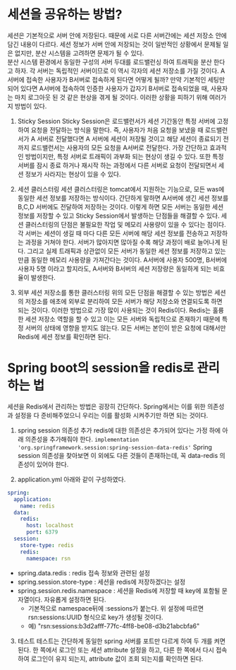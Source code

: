 # 세션을 공유하는 방법?
세션은 기본적으로 서버 안에 저장된다. 때문에 서로 다른 서버간에는 세션 저장소 안에 담긴 내용이 다르다. 
세션 정보가 서버 안에 저장되는 것이 일반적인 상황에서 문제될 일은 없지만, 분산 시스템을 고려하면 문제가 될 수 있다.  
분산 시스템 환경에서 동일한 구성의 서버 두대를 로드밸런싱 하여 트래픽을 분산 한다고 하자. 각 서버는 독립적인 서버이므로 이 역시 각자의 세션 저장소를 가질 것이다. A서버에 접속한 사용자가 B서버로 접속하게 된다면 어떻게 될까? 
만약 기본적인 세팅만 되어 있다면 A서버에 접속하여 인증한 사용자가 갑자기 B서버로 접속되었을 때, 사용자는 마치 로그아웃 된 것 같은 현상을 겪게 될 것이다. 이러한 상황을 피하기 위해 여러가지 방법이 있다.

1. Sticky Session
Sticky Session은 로드밸런서가 세션 기간동안 특정 서버에 고정하여 요청을 전달하는 방식을 말한다. 
즉, 사용자가 처음 요청을 보냈을 때 로드밸런서가 A 서버로 전달했다면 A 서버에 세션이 저장될 것이고 해당 세션이 종료되기 전 까지 로드밸런서는 사용자의 모든 요청을 A서버로 전달한다.
가장 간단하고 효과적인 방법이지만, 특정 서버로 트래픽이 과부화 되는 현상이 생길 수 있다. 또한 특정 서버를 잠시 종료 하거나 재시작 하는 과정에서 다른 서버로 요청이 전달되면서 세션 정보가 사라지는 현상이 있을 수 있다.


3. 세션 클러스터링
세션 클러스터링은 tomcat에서 지원하는 기능으로, 모든 was에 동일한 세션 정보를 저장하는 방식이다. 간단하게 말하면 A서버에 생긴 세션 정보를 B,C,D 서버에도 전달하여 저장하는 것이다. 
이렇게 하면 모든 서버는 동일한 세션 정보를 저장할 수 있고 Sticky Session에서 발생하는 단점들을 해결할 수 있다.
세션 클러스터링의 단점은 불필요한 작업 및 메모리 사용량이 있을 수 있다는 점이다. 각 서버는 세션이 생길 때 마다 다른 모든 서버에 해당 세션 정보를 전송하고 저장하는 과정을 거쳐야 한다. 
서버가 많아지면 많아질 수록 해당 과정이 배로 늘어나게 된다. 그리고 실제 트래픽과 상관없이 모든 서버가 동일한 세션 정보를 저장하고 있는 만큼 동일한 메모리 사용량을 가져간다는 것이다. 
A서버에 사용자 500명, B서버에 사용자 5명 이라고 할지라도, A서버와 B서버의 세션 저장량은 동일하게 되는 비효율이 발생한다.

5. 외부 세션 저장소를 통한 클러스터링
위의 모든 단점을 해결할 수 있는 방법은 세션의 저장소를 애초에 외부로 분리하여 모든 서버가 해당 저장소와 연결되도록 하면 되는 것이다. 이러한 방법으로 가장 많이 사용되는 것이 Redis이다.
Redis는 훌륭한 세션 저장소 역할을 할 수 있고 이는 모든 서버와 독립적으로 존재하기 때문에 특정 서버의 상태에 영향을 받지도 않는다. 
모든 서버는 본인이 받은 요청에 대해서만 Redis에 세션 정보를 확인하면 된다.


# Spring boot의 session을 redis로 관리하는 법
세션을 Redis에서 관리하는 방법은 굉장히 간단하다. Spring에서는 이를 위한 의존성과 설정을 다 준비해주었으니 우리는 이를 활성화 시켜주기만 하면 되는 것이다.

1. spring session 의존성 추가
redis에 대한 의존성은 추가되어 있다는 가정 하에 아래 의존성을 추가해줘야 한다.
`implementation 'org.springframework.session:spring-session-data-redis'`
Spring session 의존성을 찾아보면 이 외에도 다른 것들이 존재하는데, 꼭 data-redis 의존성이 있어야 한다.

2. application.yml
아래와 같이 구성하였다.
```yml
spring:
  application:
    name: redis
  data:
    redis:
      host: localhost
      port: 6379
  session:
    store-type: redis
    redis:
      namespace: rsn
```
- spring.data.redis : redis 접속 정보와 관련된 설정
- spring.session.store-type : 세션을 redis에 저장하겠다는 설정
- spring.session.redis.namespace : 세션을 Redis에 저장할 때 key에 포함될 문자열이다. 자유롭게 설정하면 된다.
  - 기본적으로 namespace뒤에 :sessions가 붙는다. 위 설정에 따르면 rsn:sessions:UUID 형식으로 key가 생성될 것이다.
  - 예) "rsn:sessions:b3d2afff-77fc-4ff8-be08-d3b21abcbfa6"


3. 테스트
테스트는 간단하게 동일한 spring 서버를 포트만 다르게 하여 두 개를 켜면 된다. 한 쪽에서 로그인 또는 세션 attribute 설정을 하고, 다른 한 쪽에서 다시 접속하여 로그인이 유지 되는지, attribute 값이 조회 되는지를 확인하면 된다.
